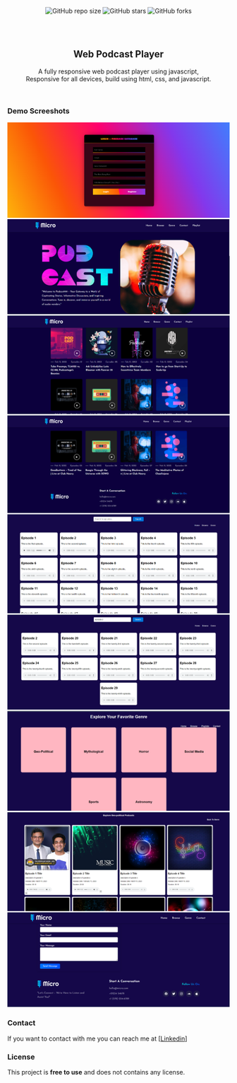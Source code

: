 <div align="center">
  
  ![GitHub repo size](https://img.shields.io/github/repo-size/Nadim0330/podcast-website)
  ![GitHub stars](https://img.shields.io/github/stars/Nadim0330/podcast-website?style=social)
  ![GitHub forks](https://img.shields.io/github/forks/Nadim0330/podcast-website?style=social)

  <br />
  <br />

  <h2 align="center">Web Podcast Player</h2>

  A fully responsive web  podcast player using javascript, <br />Responsive for all devices, build using html, css, and javascript.

</div>

<br />

### Demo Screeshots

![Podcast Player Login Demo](./readme-images/login.png "login Demo")
![Podcast Player Demo](./readme-images/image(9).png "Dashboard Demo")
![Podcast Player Demo](./readme-images/image(10).png "-")
![Podcast Player Demo](./readme-images/image(11).png "-")
![Podcast Player Demo](./readme-images/image(12).png "-")
![Podcast Player Demo](./readme-images/image(13).png "-")
![Podcast Player Demo](./readme-images/image(14).png "-")
![Podcast Player Demo](./readme-images/image(15).png "-")
![Podcast Player Demo](./readme-images/image(16).png "-")

### Contact

If you want to contact with me you can reach me at [[Linkedin](https://www.linkedin.com/in/nadimshaikh/)]

### License

This project is **free to use** and does not contains any license.
